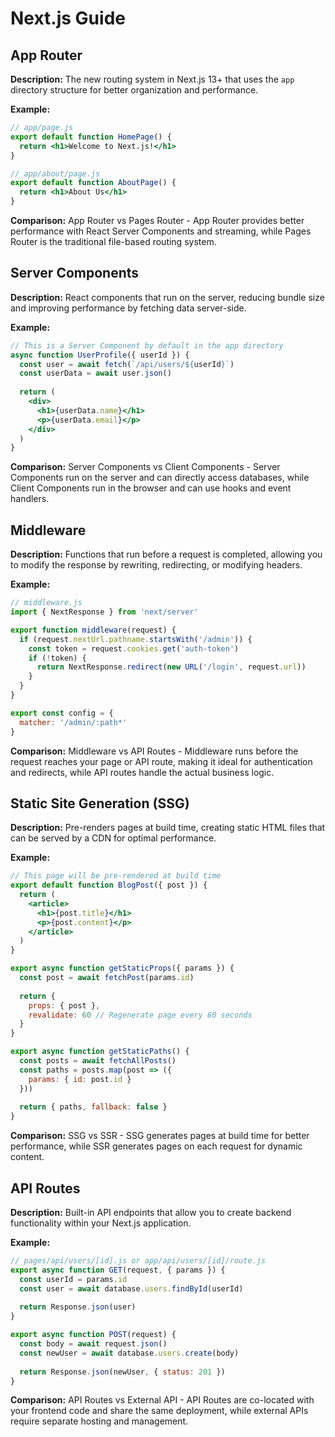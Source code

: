 # Next.js Guide

## App Router
**Description:** The new routing system in Next.js 13+ that uses the `app` directory structure for better organization and performance.

**Example:**
```jsx
// app/page.js
export default function HomePage() {
  return <h1>Welcome to Next.js!</h1>
}

// app/about/page.js
export default function AboutPage() {
  return <h1>About Us</h1>
}
```

**Comparison:** App Router vs Pages Router - App Router provides better performance with React Server Components and streaming, while Pages Router is the traditional file-based routing system.

## Server Components
**Description:** React components that run on the server, reducing bundle size and improving performance by fetching data server-side.

**Example:**
```jsx
// This is a Server Component by default in the app directory
async function UserProfile({ userId }) {
  const user = await fetch(`/api/users/${userId}`)
  const userData = await user.json()
  
  return (
    <div>
      <h1>{userData.name}</h1>
      <p>{userData.email}</p>
    </div>
  )
}
```

**Comparison:** Server Components vs Client Components - Server Components run on the server and can directly access databases, while Client Components run in the browser and can use hooks and event handlers.

## Middleware
**Description:** Functions that run before a request is completed, allowing you to modify the response by rewriting, redirecting, or modifying headers.

**Example:**
```javascript
// middleware.js
import { NextResponse } from 'next/server'

export function middleware(request) {
  if (request.nextUrl.pathname.startsWith('/admin')) {
    const token = request.cookies.get('auth-token')
    if (!token) {
      return NextResponse.redirect(new URL('/login', request.url))
    }
  }
}

export const config = {
  matcher: '/admin/:path*'
}
```

**Comparison:** Middleware vs API Routes - Middleware runs before the request reaches your page or API route, making it ideal for authentication and redirects, while API routes handle the actual business logic.

## Static Site Generation (SSG)
**Description:** Pre-renders pages at build time, creating static HTML files that can be served by a CDN for optimal performance.

**Example:**
```jsx
// This page will be pre-rendered at build time
export default function BlogPost({ post }) {
  return (
    <article>
      <h1>{post.title}</h1>
      <p>{post.content}</p>
    </article>
  )
}

export async function getStaticProps({ params }) {
  const post = await fetchPost(params.id)
  
  return {
    props: { post },
    revalidate: 60 // Regenerate page every 60 seconds
  }
}

export async function getStaticPaths() {
  const posts = await fetchAllPosts()
  const paths = posts.map(post => ({
    params: { id: post.id }
  }))
  
  return { paths, fallback: false }
}
```

**Comparison:** SSG vs SSR - SSG generates pages at build time for better performance, while SSR generates pages on each request for dynamic content.

## API Routes
**Description:** Built-in API endpoints that allow you to create backend functionality within your Next.js application.

**Example:**
```javascript
// pages/api/users/[id].js or app/api/users/[id]/route.js
export async function GET(request, { params }) {
  const userId = params.id
  const user = await database.users.findById(userId)
  
  return Response.json(user)
}

export async function POST(request) {
  const body = await request.json()
  const newUser = await database.users.create(body)
  
  return Response.json(newUser, { status: 201 })
}
```

**Comparison:** API Routes vs External API - API Routes are co-located with your frontend code and share the same deployment, while external APIs require separate hosting and management.
